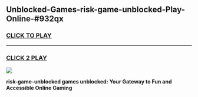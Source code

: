 
## Unblocked-Games-risk-game-unblocked-Play-Online-#932qx
<h3>
<a href="https://premium.freeplayer.one?title=risk-game-unblocked&ref=27F">CLICK TO PLAY</a></h3>
<hr>

<h3>
<a href="https://premium.freeplayer.one?title=risk-game-unblocked&ref=27F">CLICK 2 PLAY</a>
  
</h3>

<a href="https://premium.freeplayer.one?title=risk-game-unblocked&ref=27F"><img src="https://clearcache.store/games.png"></a>


**risk-game-unblocked games unblocked: Your Gateway to Fun and Accessible Online Gaming**
